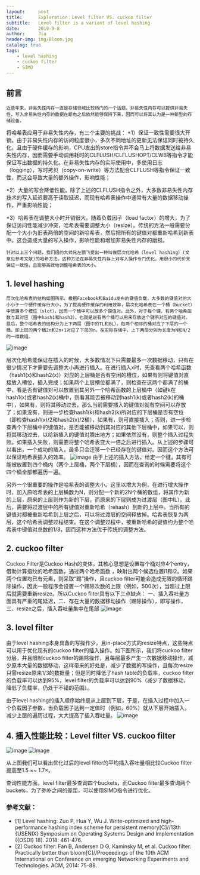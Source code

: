 ```yaml
---
layout:     post
title:      Exploration：Level filter VS. cuckoo filter
subtitle:   Level filter is a variant of level hashing
date:       2019-9-8
author:     Jia
header-img: img/Bloom.jpg
catalog: true
tags:
    - level hashing
    - cuckoo filter
    - SIMD
---
```



## 前言

    近些年来，非易失性内存一直是存储领域比较热门的一个话题。非易失性内存可以提供非易失性，写入非易失性内存的数据在断电之后依然能够保持下来，因而可以将其认为是一种新型的存储设备。

将哈希表应用于非易失性内存，有三个主要的挑战：
*1）保证一致性需要很大开销。由于非易失性内存的访问粒度很小，多次不同地址的更新无法保证同时被持久化。且由于硬件缓存的影响，CPU发出的store指令并不会马上将数据发送给非易失性内存，因而需要手动调用耗时的CLFLUSH/CLFLUSHOPT/CLWB等指令才能保证写出数据的持久化。在非易失性内存的实际使用中，多使用日志（logging），写时拷贝（copy-on-write）等方法配合CLFLUSH等指令保证一致性，而这会导致大量的额外操作，影响性能；

*2）大量的写会降低性能。除了上述的CLFLUSH指令之外，大多数非易失性内存技术的写入延迟要高于读取延迟，而现有哈希表操作中通常有大量的数据移动操作，严重影响性能；

*3）哈希表在调整大小时开销很大。随着负载因子（load factor）的增大，为了保证访问性能减少冲突，哈希表需要调整大小（resize）。传统的方法一般需要分配一个大小为旧表两倍的空间的新哈希表，然后把所有的键值对都重新哈希到新表中。这会造成大量的写入操作，影响性能和增加非易失性内存的磨损。

    针对以上三个问题，我们组的大师兄左鹏飞提出一种叫做层次化哈希（level hashing）(文章见参考文献)的哈希方法。这种方法在非易失性内存上对写入操作专门优化，用很小的代价来保证一致性，且能够高效地调整哈希表的大小。

## 1. level hashing

    层次化哈希表的结构如图所示。根据Facebook和Baidu发布的键值负载，大多数的键值对的大小小于一个硬件缓存行大小，为了提高硬件缓存的利用效率，层次化哈希表在一个桶（bucket）中放置多个槽位（slot），因而一个桶中可以放多个键值对。此外，对于每个键，有两个哈希函数与其对应（图中hash1和hash2）。也就是说有两个桶可以用来存放这个键所对应的键值对。最后，整个哈希表的结构分为上下两层（图中的TL和BL）。每两个相邻的桶对应了下层的一个桶，即上层的两个桶2n和2n+1对应了下层的n。在实际存储中，上下两层分别为长度为N和N/2的一维数组。
![image](https://raw.githubusercontent.com/JingnanJia/jingnanjia.github.io/master/img/32.png)

层次化哈希能保证在插入的时候，大多数情况下只需要最多一次数据移动，只有在很少情况下才需要先调整大小再进行插入。在进行插入x时，先查看两个哈希函数（hash1(x)和hash2(x)）对应的上层桶是否有空闲的槽位，如果有则将键值对直接放入槽位，插入完成；如果两个上层槽位都满了，则检查在这两个都满了的桶中，看是否有键值对可以放置到其另外一个哈希函数的上层桶中（如键k在hash1(x)或者hash2(x)桶中，则看其能否被移动到hash1(k)或者hash2(k)的桶中），如果有，则将其移动过去，那么当前需要插入的键值对就有空间可以存放了；如果没有，则进一步检查hash1(k)和hash2(k)所对应的下层桶是否有空位（即检查hash1(x)/2和hash2(x)/2桶），如果有，则可直接插入；否则，进一步检查两个下层桶中的键值对，是否能被移动到其对应的其他下层桶中，如果可以，则将其移动过去，以给新插入的键值对腾出地方；如果依然没有，则整个插入过程失败。如果插入失败，则需要将整个哈希表变大一倍之后进行插入。从上述的步骤可以看出，一个成功的插入，最多只会迁移一个已经存在的键值对。因而这个方法可以保证哈希表插入的效率。
![image](https://raw.githubusercontent.com/JingnanJia/jingnanjia.github.io/master/img/32.png)
由于上述的插入方法，给定一个键，其有可能被放置到四个桶内（两个上层桶，两个下层桶），因而在查询的时候需要将这个四个桶全部都遍历一遍。

另外一个很重要的操作是哈希表的调整大小。这里以增大为例，在进行增大操作时，加入原哈希表的上层桶数为N，则分配一个新的2N个桶的数组，将其作为新的上层，原来的上层则作为新的下层，而原来的下层则成为过渡层（图中IL）。此后，需要将过渡层中的所有键值对重新哈希（rehash）到新的上层中。当所有的键值对都被重新哈希到上层之后，可以将过渡层的空间释放掉。哈希表恢复为两层，这个哈希表调整过程结束。在这个调整过程中，被重新哈希的键值约为整个哈希表中键值对总数的1/3，因而这种方法优于传统的调整方法。

## 2. cuckoo filter

Cuckoo Filter是Cuckoo Hash的变体，其核心思想是设置每个桶对应4个entry，借助计算指纹的哈希函数，通过两个哈希函数 ，映射出两个候选位置i1和i2。如果两个位置均已有元素，则采取“踢”操作，且cuckoo filter可能会造成无限的循环踢除操作，因此一般程序会设置一个踢除次数的上限（例如，500次），当超过上限后就需要重新resize。所以Cuckoo filter具有以下三点缺点：
一、插入吞吐量方面具有严重的尾延迟，二、存在大量的数据移动操作（踢除操作），即写操作，三、resize之后，插入吞吐量集中在尾部
![image](https://raw.githubusercontent.com/JingnanJia/jingnanjia.github.io/master/img/32.png)

## 3. level filter

由于level hashing本身具备的写操作少，且in-place方式的resize特点，这些特点可以用于优化现有的cuckoo filter的插入操作。如下图所示，我们将cuckoo filter分层，并且限制cuckoo filter的踢除操作，且每层最多产生一次数据移动操作，减少原本大量的数据移动，这样带来的好处是，减少了数据的写操作，且每次resize只需resize原来1/3的数据量；但是同时降低了hash table的负载率，cuckoo filter的负载率可以达到95%，level filter的负载率可以达到90%（减少了数据移动，降低了负载率，仍处于不错的范围）。

由于level hashing的插入顺序始终是从上层到下层，于是，在插入过程中加入一个负载因子参数，当负载因子达到一定值时（例如，60%）就从下层开始插入，减少上层的遍历过程，大大提高了插入吞吐量。
![image](https://raw.githubusercontent.com/JingnanJia/jingnanjia.github.io/master/img/32.png)

## 4. 插入性能比较：Level filter VS. cuckoo filter

![image](https://raw.githubusercontent.com/JingnanJia/jingnanjia.github.io/master/img/32.png)
![image](https://raw.githubusercontent.com/JingnanJia/jingnanjia.github.io/master/img/32.png)

从上图我们可以看出优化过后的level filter的平均插入吞吐量相比较Cuckoo filter提高至1.5 ×~ 1.7×。

查询性能方面，level filter最多查询四个buckets，而Cuckoo filter最多查询两个buckets，为了弥补之间的差距，可以使用SIMD指令进行优化。

### 参考文献：

- [1] Level hashing: Zuo P, Hua Y, Wu J. Write-optimized and high-performance hashing index scheme for persistent memory[C]//13th {USENIX} Symposium on Operating Systems Design and Implementation ({OSDI} 18). 2018: 461-476.
- [2] Cuckoo filter: Fan B, Andersen D G, Kaminsky M, et al. Cuckoo filter: Practically better than bloom[C]//Proceedings of the 10th ACM International on Conference on emerging Networking Experiments and Technologies. ACM, 2014: 75-88.



